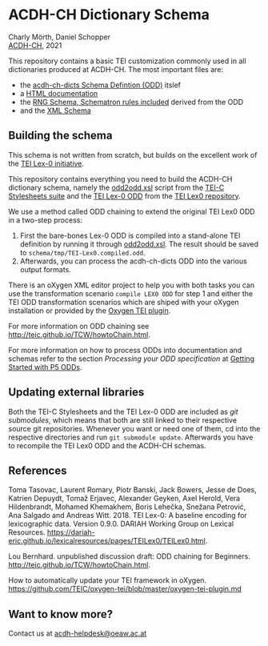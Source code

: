 # ACDH-CH Dictionary Schema

Charly Mörth, Daniel Schopper    
[ACDH-CH](https://www.oeaw.ac.at/acdh), 2021

This repository contains a basic TEI customization commonly used in all dictionaries produced at ACDH-CH. The most important files are:

* the [acdh-ch-dicts Schema Defintion (ODD)](schema/acdh-ch-dicts.odd) itslef
* a [HTML documentation](schema/acdh-ch-dicts.html)
* the [RNG Schema, Schematron rules included](schema/out/acdh-ch-dicts.rng) derived from the ODD
* and the [XML Schema](schema/out/acdh-ch-dicts.xml)

## Building the schema

This schema is not written from scratch, but builds on the excellent work of the [TEI Lex-0 initiative](https://dariah-eric.github.io/lexicalresources/pages/TEILex0/TEILex0.html).

This repository contains everything you need to build the ACDH-CH dictionary schema, namely the [odd2odd.xsl](TEI-Stylesheets/odds/odd2odd.xsl) script from the [TEI-C Stylesheets suite](https://github.com/TEIC/Stylesheets)
and the [TEI Lex-0 ODD](lexicalresources/Schemas/TEILex0/TEILex0.odd) from the [TEI Lex0 repository](https://github.com/DARIAH-ERIC/lexicalresources/tree/master/Schemas/TEILex0).

We use a method called ODD chaining to extend the original TEI Lex0 ODD in a two-step process:

1. First the bare-bones Lex-0 ODD is compiled into a stand-alone TEI definition by running it through [odd2odd.xsl](TEI-Stylesheets/odds/odd2odd.xsl). The result should be saved to `schema/tmp/TEI-Lex0.compiled.odd`. 
2. Afterwards, you can process the acdh-ch-dicts ODD into the various output formats.

There is an oXygen XML editor project to help you with both tasks you can use the transformation scenario `compile LEX0 ODD` for step 1 and either the TEI ODD transformation scenarios which are shiped with your oXygen installation or provided by the [Oxygen TEI plugin](https://github.com/TEIC/oxygen-tei).

For more information on ODD chaining see <http://teic.github.io/TCW/howtoChain.html>. 

For more information on how to process ODDs into documentation and schemas refer to the section *Processing your ODD specification* at [Getting Started with P5 ODDs](https://tei-c.org/guidelines/customization/getting-started-with-p5-odds).

## Updating external libraries

Both the TEI-C Stylesheets and the TEI Lex-0 ODD are included as *git submodules*, which means that both are still linked to their respective source git repositories. Whenever you want or need one of them, cd into the respective directories and run `git submodule update`. Afterwards you have to recompile the TEI Lex0 ODD and the ACDH-CH schemas.


## References

Toma Tasovac, Laurent Romary, Piotr Banski, Jack Bowers, Jesse de Does, Katrien Depuydt, Tomaž Erjavec, Alexander Geyken, Axel Herold, Vera Hildenbrandt, Mohamed Khemakhem, Boris Lehečka, Snežana Petrović, Ana Salgado and Andreas Witt. 2018. TEI Lex-0: A baseline encoding for lexicographic data. Version 0.9.0. DARIAH Working Group on Lexical Resources. <https://dariah-eric.github.io/lexicalresources/pages/TEILex0/TEILex0.html>.

Lou Bernhard. unpublished discussion draft: ODD chaining for Beginners. <http://teic.github.io/TCW/howtoChain.html>.

How to automatically update your TEI framework in oXygen. <https://github.com/TEIC/oxygen-tei/blob/master/oxygen-tei-plugin.md>

## Want to know more? 

Contact us at <acdh-helpdesk@oeaw.ac.at>

